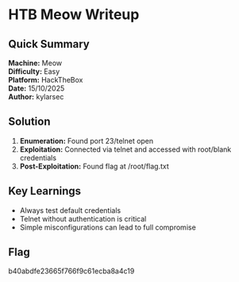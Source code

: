 # HTB Meow Writeup

## Quick Summary
**Machine:** Meow  
**Difficulty:** Easy  
**Platform:** HackTheBox  
**Date:** 15/10/2025  
**Author:** kylarsec

## Solution
1. **Enumeration:** Found port 23/telnet open
2. **Exploitation:** Connected via telnet and accessed with root/blank credentials
3. **Post-Exploitation:** Found flag at /root/flag.txt

## Key Learnings
- Always test default credentials
- Telnet without authentication is critical
- Simple misconfigurations can lead to full compromise

## Flag
b40abdfe23665f766f9c61ecba8a4c19
